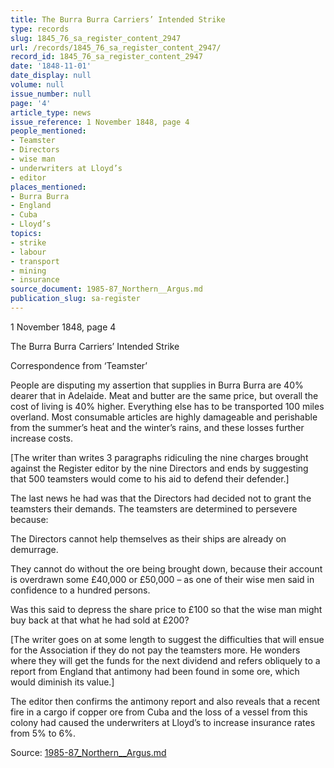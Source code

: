 ```yaml
---
title: The Burra Burra Carriers’ Intended Strike
type: records
slug: 1845_76_sa_register_content_2947
url: /records/1845_76_sa_register_content_2947/
record_id: 1845_76_sa_register_content_2947
date: '1848-11-01'
date_display: null
volume: null
issue_number: null
page: '4'
article_type: news
issue_reference: 1 November 1848, page 4
people_mentioned:
- Teamster
- Directors
- wise man
- underwriters at Lloyd’s
- editor
places_mentioned:
- Burra Burra
- England
- Cuba
- Lloyd’s
topics:
- strike
- labour
- transport
- mining
- insurance
source_document: 1985-87_Northern__Argus.md
publication_slug: sa-register
---
```


1 November 1848, page 4

The Burra Burra Carriers’ Intended Strike

Correspondence from ‘Teamster’

People are disputing my assertion that supplies in Burra Burra are 40% dearer that in Adelaide.  Meat and butter are the same price, but overall the cost of living is 40% higher.  Everything else has to be transported 100 miles overland.  Most consumable articles are highly damageable and perishable from the summer’s heat and the winter’s rains, and these losses further increase costs.

[The writer than writes 3 paragraphs ridiculing the nine charges brought against the Register editor by the nine Directors and ends by suggesting that 500 teamsters would come to his aid to defend their defender.]

The last news he had was that the Directors had decided not to grant the teamsters their demands.  The teamsters are determined to persevere because:

The Directors cannot help themselves as their ships are already on demurrage.

They cannot do without the ore being brought down, because their account is overdrawn some £40,000 or £50,000 – as one of their wise men said in confidence to a hundred persons.

Was this said to depress the share price to £100 so that the wise man might buy back at that what he had sold at £200?

[The writer goes on at some length to suggest the difficulties that will ensue for the Association if they do not pay the teamsters more.  He wonders where they will get the funds for the next dividend and refers obliquely to a report from England that antimony had been found in some ore, which would diminish its value.]

The editor then confirms the antimony report and also reveals that a recent fire in a cargo if copper ore from Cuba and the loss of a vessel from this colony had caused the underwriters at Lloyd’s to increase insurance rates from 5% to 6%.

Source: [1985-87_Northern__Argus.md](/downloads/markdown/1985-87_Northern__Argus.md)
